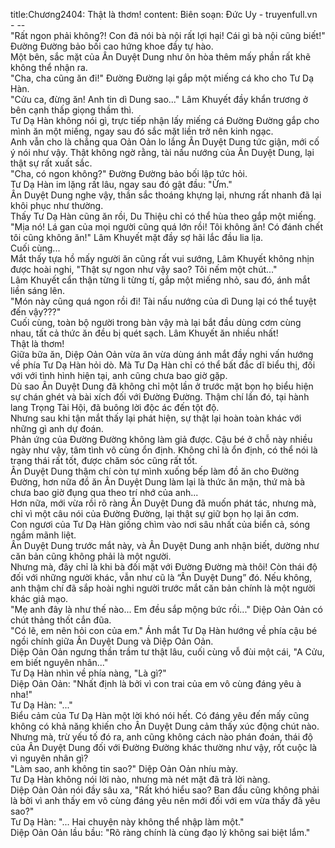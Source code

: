 title:Chương2404: Thật là thơm!
content:
Biên soạn: Đức Uy - truyenfull.vn<br>- --<br>"Rất ngon phải không?! Con đã nói bà nội rất lợi hại! Cái gì bà nội cũng biết!" Đường Đường bảo bối cao hứng khoe đầy tự hào.<br>Một bên, sắc mặt của Ân Duyệt Dung như ôn hòa thêm mấy phần rất khẽ không thể nhận ra.<br>"Cha, cha cũng ăn đi!" Đường Đường lại gắp một miếng cá kho cho Tư Dạ Hàn.<br>"Cửu ca, đừng ăn! Anh tin dì Dung sao..." Lâm Khuyết đầy khẩn trương ở bên cạnh thấp giọng thầm thì.<br>Tư Dạ Hàn không nói gì, trực tiếp nhận lấy miếng cá Đường Đường gắp cho mình ăn một miếng, ngay sau đó sắc mặt liền trở nên kinh ngạc.<br>Anh vẫn cho là chẳng qua Oản Oản lo lắng Ân Duyệt Dung tức giận, mới cố ý nói như vậy. Thật không ngờ rằng, tài nấu nướng của Ân Duyệt Dung, lại thật sự rất xuất sắc.<br>"Cha, có ngon không?" Đường Đường bảo bối lập tức hỏi.<br>Tư Dạ Hàn im lặng rất lâu, ngay sau đó gật đầu: "Ừm."<br>Ân Duyệt Dung nghe vậy, thần sắc thoáng khựng lại, nhưng rất nhanh đã lại khôi phục như thường.<br>Thấy Tư Dạ Hàn cũng ăn rồi, Du Thiệu chỉ có thể hùa theo gắp một miếng.<br>"Mịa nó! Lá gan của mọi người cũng quá lớn rồi! Tôi không ăn! Có đánh chết tôi cũng không ăn!" Lâm Khuyết mặt đầy sợ hãi lắc đầu lia lịa.<br>Cuối cùng...<br>Mắt thấy tựa hồ mấy người ăn cũng rất vui sướng, Lâm Khuyết không nhịn được hoài nghi, "Thật sự ngon như vậy sao? Tôi nếm một chút..."<br>Lâm Khuyết cẩn thận từng li từng tí, gắp một miếng nhỏ, sau đó, ánh mắt liền sáng lên.<br>"Món này cũng quá ngon rồi đi! Tài nấu nướng của dì Dung lại có thể tuyệt đến vậy???"<br>Cuối cùng, toàn bộ người trong bàn vậy mà lại bắt đầu dùng cơm cùng nhau, tất cả thức ăn đều bị quét sạch. Lâm Khuyết ăn nhiều nhất!<br>Thật là thơm!<br>Giữa bữa ăn, Diệp Oản Oản vừa ăn vừa dùng ánh mắt đầy nghi vấn hướng về phía Tư Dạ Hàn hỏi dò. Mà Tư Dạ Hàn chỉ có thể bất đắc dĩ biểu thị, đối với với tình hình hiện tại, anh cũng chưa bao giờ gặp.<br>Dù sao Ân Duyệt Dung đã không chỉ một lần ở trước mặt bọn họ biểu hiện sự chán ghét và bài xích đối với Đường Đường. Thậm chí lần đó, tại hành lang Trọng Tài Hội, đã buông lời độc ác đến tột độ.<br>Nhưng sau khi tận mắt thấy lại phát hiện, sự thật lại hoàn toàn khác với những gì anh dự đoán.<br>Phản ứng của Đường Đường không làm giả được. Cậu bé ở chỗ này nhiều ngày như vậy, tâm tình vô cùng ổn định. Không chỉ là ổn định, có thể nói là trạng thái rất tốt, được chăm sóc cũng rất tốt.<br>Ân Duyệt Dung thậm chí còn tự mình xuống bếp làm đồ ăn cho Đường Đường, hơn nữa đồ ăn Ân Duyệt Dung làm lại là thức ăn mặn, thứ mà bà chưa bao giờ đụng qua theo trí nhớ của anh...<br>Hơn nữa, mới vừa rồi rõ ràng Ân Duyệt Dung đã muốn phát tác, nhưng mà, chỉ vì một câu nói của Đường Đường, lại thật sự giữ bọn họ lại ăn cơm.<br>Con ngươi của Tư Dạ Hàn giống chìm vào nơi sâu nhất của biển cả, sóng ngầm mãnh liệt.<br>Ân Duyệt Dung trước mắt này, và Ân Duyệt Dung anh nhận biết, dường như căn bản cũng không phải là một người.<br>Nhưng mà, đây chỉ là khi bà đối mặt với Đường Đường mà thôi! Còn thái độ đối với những người khác, vẫn như cũ là “Ân Duyệt Dung” đó. Nếu không, anh thậm chí đã sắp hoài nghi người trước mắt căn bản chính là một người khác giả mạo.<br>"Mẹ anh đây là như thế nào... Em đều sắp mộng bức rồi..." Diệp Oản Oản có chút thảng thốt cắn đũa.<br>"Có lẽ, em nên hỏi con của em." Ánh mắt Tư Dạ Hàn hướng về phía cậu bé ngồi chính giữa Ân Duyệt Dung và Diệp Oản Oản.<br>Diệp Oản Oản ngưng thần trầm tư thật lâu, cuối cùng vỗ đùi một cái, "A Cửu, em biết nguyên nhân..."<br>Tư Dạ Hàn nhìn về phía nàng, "Là gì?"<br>Diệp Oản Oản: "Nhất định là bởi vì con trai của em vô cùng đáng yêu à nha!"<br>Tư Dạ Hàn: "..."<br>Biểu cảm của Tư Dạ Hàn một lời khó nói hết. Có đáng yêu đến mấy cũng không có khả năng khiến cho Ân Duyệt Dung cảm thấy xúc động chút nào.<br>Nhưng mà, trừ yếu tố đó ra, anh cũng không cách nào phán đoán, thái độ của Ân Duyệt Dung đối với Đường Đường khác thường như vậy, rốt cuộc là vì nguyên nhân gì?<br>"Làm sao, anh không tin sao?" Diệp Oản Oản nhíu mày.<br>Tư Dạ Hàn không nói lời nào, nhưng mà nét mặt đã trả lời nàng.<br>Diệp Oản Oản nói đầy sâu xa, "Rất khó hiểu sao? Ban đầu cũng không phải là bởi vì anh thấy em vô cùng đáng yêu nên mới đối với em vừa thấy đã yêu sao?"<br>Tư Dạ Hàn: "... Hai chuyện này không thể nhập làm một."<br>Diệp Oản Oản lầu bầu: "Rõ ràng chính là cùng đạo lý không sai biệt lắm."
